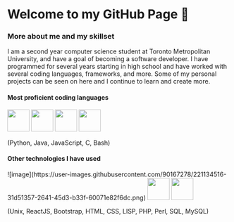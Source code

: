 

# Welcome to my GitHub Page 👋

### More about me and my skillset

I am a second year computer science student at Toronto Metropolitan University, and have a goal of becoming a software developer. I have programmed for several years starting in high school and have worked with several coding languages, frameworks, and more. Some of my personal projects can be seen on here and I continue to learn and create more.

#### Most proficient coding languages


<p float="left"> 
<img src="https://cdn.jsdelivr.net/gh/devicons/devicon/icons/python/python-original-wordmark.svg" width="50" />
<img src="https://cdn.jsdelivr.net/gh/devicons/devicon/icons/java/java-original-wordmark.svg" width="50"/>
<img src="https://cdn.jsdelivr.net/gh/devicons/devicon/icons/javascript/javascript-original.svg" width="50"/>
<img src="https://cdn.jsdelivr.net/gh/devicons/devicon/icons/c/c-original.svg" width="50"/>

</p>
                                                                                                        
(Python, Java, JavaScript, C, Bash)
                                                                                                        
#### Other technologies I have used

<p float="left">
![image](https://user-images.githubusercontent.com/90167278/221134516-31d51357-2641-45d3-b33f-60071e82f6dc.png)

<img src="" width="50" />
<img src="" width="50" />
</p>


(Unix, ReactJS, Bootstrap, HTML, CSS, LISP, PHP, Perl, SQL, MySQL)



<!--
**MrMothi/MrMothi** is a ✨ _special_ ✨ repository because its `README.md` (this file) appears on your GitHub profile.

Here are some ideas to get you started:

- 🔭 I’m currently working on ...
- 🌱 I’m currently learning ...
- 👯 I’m looking to collaborate on ...
- 🤔 I’m looking for help with ...
- 💬 Ask me about ...
- 📫 How to reach me: ...
- 😄 Pronouns: ...
- ⚡ Fun fact: ...
-->
